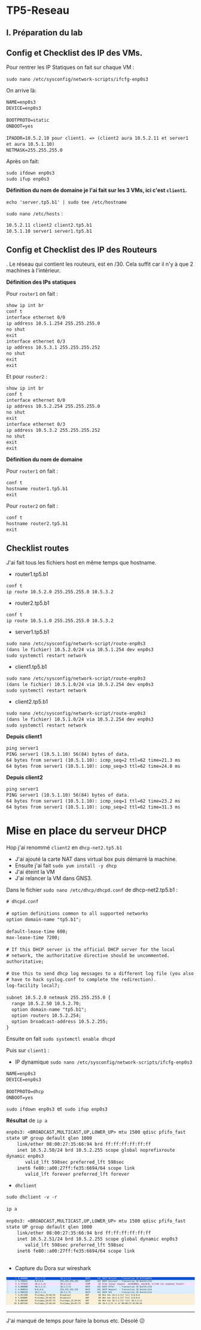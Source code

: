 # TP5-Reseau

## I. Préparation du lab

## Config et Checklist des IP des VMs.

Pour rentrer les IP Statiques on fait sur chaque VM :

`sudo nano /etc/sysconfig/network-scripts/ifcfg-enp0s3`

On arrive là: 

```
NAME=enp0s3
DEVICE=enp0s3

BOOTPROTO=static
ONBOOT=yes

IPADDR=10.5.2.10 pour client1. => (client2 aura 10.5.2.11 et server1 et aura 10.5.1.10)
NETMASK=255.255.255.0
```
Après on fait:

```
sudo ifdown enp0s3
sudo ifup enp0s3
```

**Définition du nom de domaine je l'ai fait sur les 3 VMs, ici c'est `client1`.**

`echo 'server.tp5.b1' | sudo tee /etc/hostname`

`sudo nano /etc/hosts` :
```
10.5.2.11 client2 client2.tp5.b1
10.5.1.10 server1 server1.tp5.b1
```
## Config et Checklist des IP des Routeurs
.
Le réseau qui contient les routeurs, est en /30. 
Cela suffit car il n'y à que 2 machines à l'intérieur.


**Définition des IPs statiques**

Pour `router1` on fait :
```
show ip int br
conf t
interface ethernet 0/0
ip address 10.5.1.254 255.255.255.0
no shut
exit
interface ethernet 0/3
ip address 10.5.3.1 255.255.255.252
no shut
exit
exit
```
Et pour `router2` :

```
show ip int br
conf t
interface ethernet 0/0
ip address 10.5.2.254 255.255.255.0
no shut
exit
interface ethernet 0/3
ip address 10.5.3.2 255.255.255.252
no shut
exit
exit
```
**Définition du nom de domaine**

Pour `router1` on fait :

```
conf t
hostname router1.tp5.b1
exit
```
Pour `router2` on fait :
```
conf t
hostname router2.tp5.b1
exit
```

## Checklist routes

J'ai fait tous les fichiers host en même temps que hostname.

* router1.tp5.b1
```
conf t
ip route 10.5.2.0 255.255.255.0 10.5.3.2
```
* router2.tp5.b1
```
conf t
ip route 10.5.1.0 255.255.255.0 10.5.3.2
```
* server1.tp5.b1
```
sudo nano /etc/sysconfig/network-script/route-enp0s3
(dans le fichier) 10.5.2.0/24 via 10.5.1.254 dev enp0s3
sudo systemctl restart network
```
* client1.tp5.b1
```
sudo nano /etc/sysconfig/network-script/route-enp0s3
(dans le fichier) 10.5.1.0/24 via 10.5.2.254 dev enp0s3
sudo systemctl restart network
```
* client2.tp5.b1
```
sudo nano /etc/sysconfig/network-script/route-enp0s3
(dans le fichier) 10.5.1.0/24 via 10.5.2.254 dev enp0s3
sudo systemctl restart network
```

**Depuis client1**
```
ping server1
PING server1 (10.5.1.10) 56(84) bytes of data.
64 bytes from server1 (10.5.1.10): icmp_seq=2 ttl=62 time=21.3 ms
64 bytes from server1 (10.5.1.10): icmp_seq=3 ttl=62 time=24.8 ms
```
**Depuis client2**
```
ping server1
PING server1 (10.5.1.10) 56(84) bytes of data.
64 bytes from server1 (10.5.1.10): icmp_seq=1 ttl=62 time=23.2 ms
64 bytes from server1 (10.5.1.10): icmp_seq=2 ttl=62 time=31.3 ms
```

# Mise en place du serveur DHCP

Hop j'ai renommé `client2` en `dhcp-net2.tp5.b1`

* J'ai ajouté la carte NAT dans virtual box puis démarré la machine.
* Ensuite j'ai fait `sudo yum install -y dhcp`
* J'ai éteint la VM
* J'ai relancer la VM dans GNS3.

Dans le fichier `sudo nano /etc/dhcp/dhcpd.conf` de dhcp-net2.tp5.b1 :

```
# dhcpd.conf

# option definitions common to all supported networks
option domain-name "tp5.b1";

default-lease-time 600; 
max-lease-time 7200; 

# If this DHCP server is the official DHCP server for the local
# network, the authoritative directive should be uncommented.
authoritative;

# Use this to send dhcp log messages to a different log file (you also
# have to hack syslog.conf to complete the redirection).
log-facility local7;

subnet 10.5.2.0 netmask 255.255.255.0 { 
  range 10.5.2.50 10.5.2.70;
  option domain-name "tp5.b1"; 
  option routers 10.5.2.254; 
  option broadcast-address 10.5.2.255;
}
```
Ensuite on fait `sudo systemctl enable dhcpd`

Puis sur `client1` :

* IP dynamique
`sudo nano /etc/sysconfig/network-scripts/ifcfg-enp0s3`

```
NAME=enp0s3
DEVICE=enp0s3

BOOTPROTO=dhcp
ONBOOT=yes
```
`sudo ifdown enp0s3 `et` sudo ifup enp0s3`

**Résultat** de `ip a`
```
enp0s3: <BROADCAST,MULTICAST,UP,LOWER_UP> mtu 1500 qdisc pfifo_fast state UP group default qlen 1000
    link/ether 08:00:27:35:66:94 brd ff:ff:ff:ff:ff:ff
    inet 10.5.2.50/24 brd 10.5.2.255 scope global noprefixroute dynamic enp0s3
       valid_lft 598sec preferred_lft 598sec
    inet6 fe80::a00:27ff:fe35:6694/64 scope link
       valid_lft forever preferred_lft forever
```
* `dhclient`
```
sudo dhclient -v -r

ip a

enp0s3: <BROADCAST,MULTICAST,UP,LOWER_UP> mtu 1500 qdisc pfifo_fast state UP group default qlen 1000
    link/ether 08:00:27:35:66:94 brd ff:ff:ff:ff:ff:ff
    inet 10.5.2.51/24 brd 10.5.2.255 scope global dynamic enp0s3
       valid_lft 598sec preferred_lft 598sec
    inet6 fe80::a00:27ff:fe35:6694/64 scope link
    
 ```
 
* Capture du Dora sur wireshark

![screen du dora](https://github.com/Sascha40/TP5-Reseau/blob/master/sreen%20dora.png)

_ _ _
J'ai manqué de temps pour faire la bonus etc. Désolé 😕
